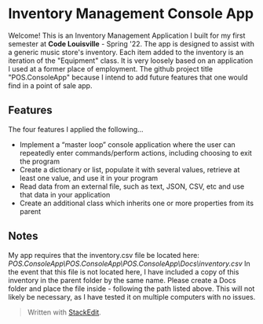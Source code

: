 # Inventory Management Console App
Welcome! This is an Inventory Management Application I built for my first semester at **Code Louisville** - Spring '22. The app is designed to assist with a generic music store's inventory. Each item added to the inventory is an iteration of the "Equipment" class. It is very loosely based on an application I used at a former place of employment. The github project title "POS.ConsoleApp" because I intend to add future features that one would find in a point of sale app.
## Features
The four features I applied the following... 

 - Implement a “master loop” console application where the user can
   repeatedly enter commands/perform actions, including choosing to exit
   the program 
 - Create a dictionary or list, populate it with several
   values, retrieve at least one value, and use it in your program 
 - Read data from an external file, such as text, JSON, CSV, etc and use that
   data in your application
 - Create an additional class which inherits one or more properties from its parent
## Notes
My app requires that the inventory.csv file be located here: *POS.ConsoleApp\POS.ConsoleApp\POS.ConsoleApp\Docs\inventory.csv*
In the event that this file is not located here, I have included a copy of this inventory in the parent folder by the same name. Please create a Docs folder and place the file inside - following the path listed above. This will not likely be necessary, as I have tested it on multiple computers with no issues.


> Written with [StackEdit](https://stackedit.io/).